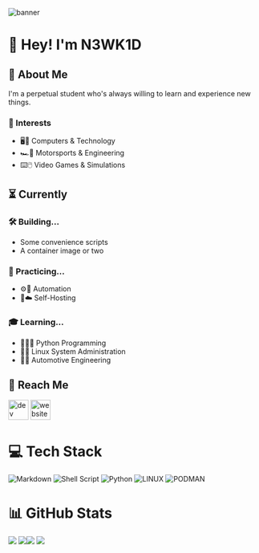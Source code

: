 ![banner](./cyberpunk-pixel-city-neon-banner.gif)
# 👋 Hey! I'm N3WK1D
## 🪪 About Me
I'm a perpetual student who's always willing to learn and experience new things.

### 💫 Interests
- 🖥️📱 Computers & Technology
- 🏎️📐 Motorsports & Engineering
- ⌨️🖱️ Video Games & Simulations

## ⏳ Currently
### 🛠️ Building...
- Some convenience scripts
- A container image or two

### 🎯 Practicing...
- ⚙️📝 Automation
- 🏡☁️ Self-Hosting

### 🎓 Learning...
- 🐍👨‍💻 Python Programming
- 🐧💉 Linux System Administration
- 🚗🔧 Automotive Engineering

## 👥 Reach Me
[<img alt='dev' height='40' src='https://cdn.jsdelivr.net/npm/simple-icons@3.0.1/icons/dev-dot-to.svg'>](https://dev.to/n3wk1d) [<img alt='website' height='40' src='https://cdn.jsdelivr.net/npm/simple-icons@3.0.1/icons/icloud.svg'>](https://n3wk1d.github.io)

# 💻 Tech Stack
![Markdown](https://img.shields.io/badge/markdown-%23000000.svg?style=for-the-badge&logo=markdown&logoColor=white) ![Shell Script](https://img.shields.io/badge/shell_script-%23121011.svg?style=for-the-badge&logo=gnu-bash&logoColor=white) ![Python](https://img.shields.io/badge/python-3670A0?style=for-the-badge&logo=python&logoColor=ffdd54) ![LINUX](https://img.shields.io/badge/Linux-FCC624?style=for-the-badge&logo=linux&logoColor=black) ![PODMAN](https://img.shields.io/badge/podman-892CA0.svg?style=for-the-badge&logo=podman&logoColor=white)

# 📊 GitHub Stats
![](https://github-profile-trophy.vercel.app/?username=N3WK1D&theme=tokyonight&no-frame=true&no-bg=true&margin-w=4)
![](https://github-readme-streak-stats.herokuapp.com/?user=N3WK1D&theme=tokyonight&hide_border=true)![](https://github-readme-stats.vercel.app/api/top-langs/?username=N3WK1D&theme=tokyonight&hide_border=true&include_all_commits=false&count_private=false&layout=compact)
![](https://github-readme-stats.vercel.app/api?username=N3WK1D&theme=tokyonight&hide_border=true&show_icons=true&include_all_commits=false&count_private=false)


<!-- Proudly created with GPRM ( https://gprm.itsvg.in ) -->
<!---
N3WK1D/N3WK1D is a ✨ special ✨ repository because its `README.md` (this file) appears on your GitHub profile.
You can click the Preview link to take a look at your changes.
--->
